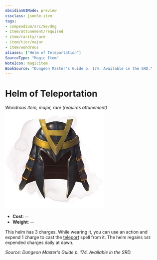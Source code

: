 ```yaml
---
obsidianUIMode: preview
cssclass: json5e-item
tags:
- compendium/src/5e/dmg
- item/attunement/required
- item/rarity/rare
- item/tier/major
- item/wondrous
aliases: ["Helm of Teleportation"]
SourceType: "Magic Item"
NoteIcon: magicitem
BookSource: "Dungeon Master's Guide p. 174. Available in the SRD."
---
```

# Helm of Teleportation
*Wondrous Item, major, rare (requires attunement)*  
![](https://raw.githubusercontent.com/5etools-mirror-2/5etools-img/main/items/DMG/Helm%20of%20Teleportation.webp#right)  

- **Cost**: ⏤
- **Weight**: ⏤

This helm has 3 charges. While wearing it, you can use an action and expend 1 charge to cast the [teleport](/2-Mechanics/CLI/spells/teleport.md) spell from it. The helm regains `1d3` expended charges daily at dawn.

*Source: Dungeon Master's Guide p. 174. Available in the SRD.*